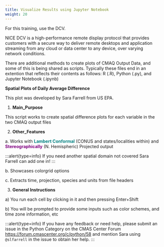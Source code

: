 ```yaml
---
title: Visualize Results using Jupyter Notebook
weight: 20
--- 
```


For this training, use the DCV.

NICE DCV is a high-performance remote display protocol that provides customers with a secure way to deliver remote desktops and application streaming from any cloud or data center to any device, over varying network conditions.

There are additional methods to create plots of CMAQ Output Data, and some of this is being shared as scripts.
Typically these files end in an extention that reflects their contents as follows:
R (.R), Python (.py), and Jupyter Notebook (.ipynb)

**Spatial Plots of Daily Average Difference**

This plot was developed by Sara Farrell from US EPA.
   
1. **Main_Purpose**

This script works to create spatial difference plots for each variable in the two CMAQ output files
   
2. **Other_Features**

a. Works with <font color="teal">**Lambert Conformal**</font> (CONUS and states/localities within) and <font color="purple">**Stereographically**</font> (N. Hemispheric) Projected output<br>

:::alert{type=info}
   If you need another spatial domain not covered Sara Farrell can add one in!
:::

b.  Showcases colorgrid options

c.  Extracts time, projection, species and units from file headers
 
3. **General Instructions**

a) You run each cell by clicking in it and then pressing Enter+Shift

b) You will be prompted to provide some inputs such as color schemes, and time zone information, etc

:::alert{type=info}
If you have any feedback or need help, please submit an issue in the Python Category on the CMAS Center Forum https://forum.cmascenter.org/c/python/58 and mention Sara using `@slfarrell` in the issue to obtain her help.
:::

